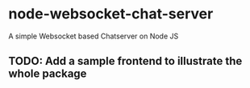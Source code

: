 # node-websocket-chat-server
A simple Websocket based Chatserver on Node JS

## TODO: Add a sample frontend to illustrate the whole package
